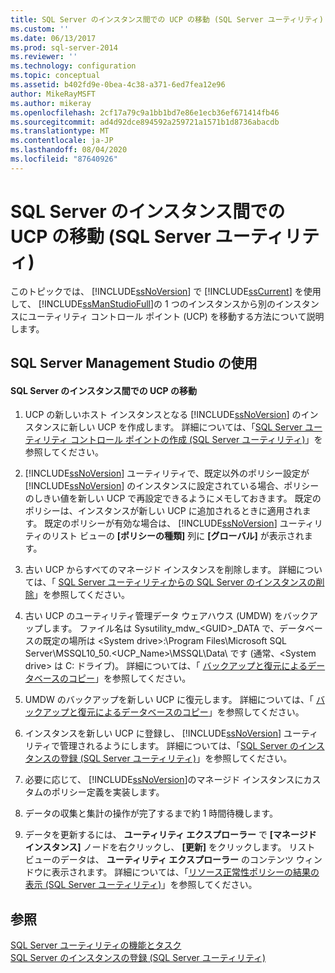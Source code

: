 ```yaml
---
title: SQL Server のインスタンス間での UCP の移動 (SQL Server ユーティリティ) | Microsoft Docs
ms.custom: ''
ms.date: 06/13/2017
ms.prod: sql-server-2014
ms.reviewer: ''
ms.technology: configuration
ms.topic: conceptual
ms.assetid: b402fd9e-0bea-4c38-a371-6ed7fea12e96
author: MikeRayMSFT
ms.author: mikeray
ms.openlocfilehash: 2cf17a79c9a1bb1bd7e86e1ecb36ef671414fb46
ms.sourcegitcommit: ad4d92dce894592a259721a1571b1d8736abacdb
ms.translationtype: MT
ms.contentlocale: ja-JP
ms.lasthandoff: 08/04/2020
ms.locfileid: "87640926"
---
```

# <a name="move-a-ucp-from-one-instance-of-sql-server-to-another-sql-server-utility"></a>SQL Server のインスタンス間での UCP の移動 (SQL Server ユーティリティ)
  このトピックでは、 [!INCLUDE[ssNoVersion](../../includes/ssnoversion-md.md)] で [!INCLUDE[ssCurrent](../../includes/sscurrent-md.md)] を使用して、 [!INCLUDE[ssManStudioFull](../../includes/ssmanstudiofull-md.md)]の 1 つのインスタンスから別のインスタンスにユーティリティ コントロール ポイント (UCP) を移動する方法について説明します。  
  
##  <a name="using-sql-server-management-studio"></a><a name="SSMSProcedure"></a> SQL Server Management Studio の使用  
  
#### <a name="move-a-ucp-from-one-instance-of-sql-server-to-another"></a>SQL Server のインスタンス間での UCP の移動  
  
1.  UCP の新しいホスト インスタンスとなる [!INCLUDE[ssNoVersion](../../includes/ssnoversion-md.md)] のインスタンスに新しい UCP を作成します。 詳細については、「[SQL Server ユーティリティ コントロール ポイントの作成 &#40;SQL Server ユーティリティ&#41;](create-a-sql-server-utility-control-point-sql-server-utility.md)」を参照してください。  
  
2.  [!INCLUDE[ssNoVersion](../../includes/ssnoversion-md.md)] ユーティリティで、既定以外のポリシー設定が [!INCLUDE[ssNoVersion](../../includes/ssnoversion-md.md)] のインスタンスに設定されている場合、ポリシーのしきい値を新しい UCP で再設定できるようにメモしておきます。 既定のポリシーは、インスタンスが新しい UCP に追加されるときに適用されます。 既定のポリシーが有効な場合は、 [!INCLUDE[ssNoVersion](../../includes/ssnoversion-md.md)] ユーティリティのリスト ビューの **[ポリシーの種類]** 列に **[グローバル]** が表示されます。  
  
3.  古い UCP からすべてのマネージド インスタンスを削除します。 詳細については、「 [SQL Server ユーティリティからの SQL Server のインスタンスの削除](remove-an-instance-of-sql-server-from-the-sql-server-utility.md)」を参照してください。  
  
4.  古い UCP のユーティリティ管理データ ウェアハウス (UMDW) をバックアップします。 ファイル名は Sysutility_mdw_\<GUID>_DATA で、データベースの既定の場所は \<System drive>:\Program Files\Microsoft SQL Server\MSSQL10_50.<UCP_Name>\MSSQL\Data\\ です (通常、\<System drive> は C: ドライブ)。 詳細については、「 [バックアップと復元によるデータベースのコピー](../databases/copy-databases-with-backup-and-restore.md)」を参照してください。  
  
5.  UMDW のバックアップを新しい UCP に復元します。 詳細については、「 [バックアップと復元によるデータベースのコピー](../databases/copy-databases-with-backup-and-restore.md)」を参照してください。  
  
6.  インスタンスを新しい UCP に登録し、 [!INCLUDE[ssNoVersion](../../includes/ssnoversion-md.md)] ユーティリティで管理されるようにします。 詳細については、「[SQL Server のインスタンスの登録 &#40;SQL Server ユーティリティ&#41;](enroll-an-instance-of-sql-server-sql-server-utility.md)」を参照してください。  
  
7.  必要に応じて、 [!INCLUDE[ssNoVersion](../../includes/ssnoversion-md.md)]のマネージド インスタンスにカスタムのポリシー定義を実装します。  
  
8.  データの収集と集計の操作が完了するまで約 1 時間待機します。  
  
9. データを更新するには、 **ユーティリティ エクスプローラー** で **[マネージド インスタンス]** ノードを右クリックし、 **[更新]** をクリックします。 リスト ビューのデータは、 **ユーティリティ エクスプローラー** のコンテンツ ウィンドウに表示されます。 詳細については、「[リソース正常性ポリシーの結果の表示 &#40;SQL Server ユーティリティ&#41;](view-resource-health-policy-results-sql-server-utility.md)」を参照してください。  
  
## <a name="see-also"></a>参照  
 [SQL Server ユーティリティの機能とタスク](sql-server-utility-features-and-tasks.md)   
 [SQL Server のインスタンスの登録 &#40;SQL Server ユーティリティ&#41;](enroll-an-instance-of-sql-server-sql-server-utility.md)  
  
  
